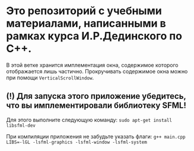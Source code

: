 # Это репозиторий с учебными материалами, написанными в рамках курса И.Р.Дединского по С++.
В этой ветке хранится имплементация окна, содержимое которого отображается лишь частично. Прокручивать содержимое окна можно при помощи `VerticalScrollWindow`.


## (!) Для запуска этого приложение убедитесь, что вы имплементировали библиотеку SFML!
Для этого выполните следующую команду: 
`sudo apt-get install libsfml-dev`

При компиляции приложения не забудьте указать флаги:
`g++ main.cpp LIBS=-lGL -lsfml-graphics -lsfml-window -lsfml-system`
